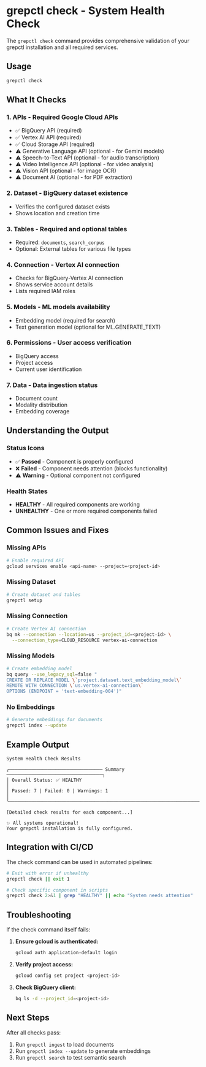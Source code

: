 # grepctl check - System Health Check

The `grepctl check` command provides comprehensive validation of your grepctl installation and all required services.

## Usage

```bash
grepctl check
```

## What It Checks

### 1. **APIs** - Required Google Cloud APIs
- ✅ BigQuery API (required)
- ✅ Vertex AI API (required)
- ✅ Cloud Storage API (required)
- ⚠️ Generative Language API (optional - for Gemini models)
- ⚠️ Speech-to-Text API (optional - for audio transcription)
- ⚠️ Video Intelligence API (optional - for video analysis)
- ⚠️ Vision API (optional - for image OCR)
- ⚠️ Document AI (optional - for PDF extraction)

### 2. **Dataset** - BigQuery dataset existence
- Verifies the configured dataset exists
- Shows location and creation time

### 3. **Tables** - Required and optional tables
- Required: `documents`, `search_corpus`
- Optional: External tables for various file types

### 4. **Connection** - Vertex AI connection
- Checks for BigQuery-Vertex AI connection
- Shows service account details
- Lists required IAM roles

### 5. **Models** - ML models availability
- Embedding model (required for search)
- Text generation model (optional for ML.GENERATE_TEXT)

### 6. **Permissions** - User access verification
- BigQuery access
- Project access
- Current user identification

### 7. **Data** - Data ingestion status
- Document count
- Modality distribution
- Embedding coverage

## Understanding the Output

### Status Icons
- ✅ **Passed** - Component is properly configured
- ❌ **Failed** - Component needs attention (blocks functionality)
- ⚠️ **Warning** - Optional component not configured

### Health States
- **HEALTHY** - All required components are working
- **UNHEALTHY** - One or more required components failed

## Common Issues and Fixes

### Missing APIs
```bash
# Enable required API
gcloud services enable <api-name> --project=<project-id>
```

### Missing Dataset
```bash
# Create dataset and tables
grepctl setup
```

### Missing Connection
```bash
# Create Vertex AI connection
bq mk --connection --location=us --project_id=<project-id> \
  --connection_type=CLOUD_RESOURCE vertex-ai-connection
```

### Missing Models
```bash
# Create embedding model
bq query --use_legacy_sql=false "
CREATE OR REPLACE MODEL \`project.dataset.text_embedding_model\`
REMOTE WITH CONNECTION \`us.vertex-ai-connection\`
OPTIONS (ENDPOINT = 'text-embedding-004')"
```

### No Embeddings
```bash
# Generate embeddings for documents
grepctl index --update
```

## Example Output

```
System Health Check Results

╭────────────────────────────────── Summary ───────────────────────────────────╮
│ Overall Status: ✅ HEALTHY                                                   │
│ Passed: 7 | Failed: 0 | Warnings: 1                                          │
╰──────────────────────────────────────────────────────────────────────────────╯

[Detailed check results for each component...]

✨ All systems operational!
Your grepctl installation is fully configured.
```

## Integration with CI/CD

The check command can be used in automated pipelines:

```bash
# Exit with error if unhealthy
grepctl check || exit 1

# Check specific component in scripts
grepctl check 2>&1 | grep "HEALTHY" || echo "System needs attention"
```

## Troubleshooting

If the check command itself fails:

1. **Ensure gcloud is authenticated:**
   ```bash
   gcloud auth application-default login
   ```

2. **Verify project access:**
   ```bash
   gcloud config set project <project-id>
   ```

3. **Check BigQuery client:**
   ```bash
   bq ls -d --project_id=<project-id>
   ```

## Next Steps

After all checks pass:
1. Run `grepctl ingest` to load documents
2. Run `grepctl index --update` to generate embeddings
3. Run `grepctl search` to test semantic search